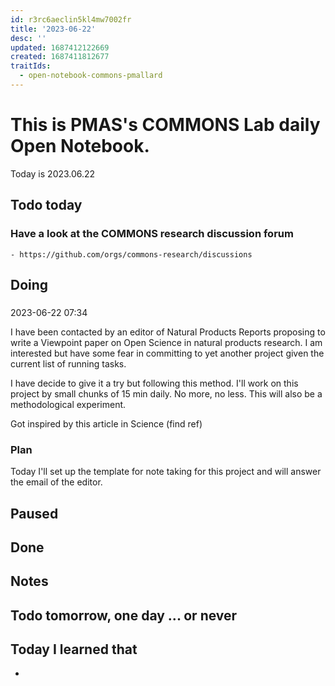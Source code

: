 ```yaml
---
id: r3rc6aeclin5kl4mw7002fr
title: '2023-06-22'
desc: ''
updated: 1687412122669
created: 1687411812677
traitIds:
  - open-notebook-commons-pmallard
---
```


# This is PMAS's COMMONS Lab daily Open Notebook.

Today is 2023.06.22

## Todo today

### Have a look at the COMMONS research discussion forum
    - https://github.com/orgs/commons-research/discussions
###
###

## Doing

### 
2023-06-22 07:34

I have been contacted by an editor of Natural Products Reports proposing to write a Viewpoint paper on Open Science in natural products research.
I am interested but have some fear in committing to yet another project given the current list of running tasks.

I have decide to give it a try but following this method.
I'll work on this project by small chunks of 15 min daily. No more, no less. This will also be a methodological experiment.

Got inspired by this article in Science (find ref)

### Plan

Today I'll set up the template for note taking for this project and will answer the email of the editor.





## Paused

## Done

## Notes

## Todo tomorrow, one day ... or never 


###
###


## Today I learned that

- 